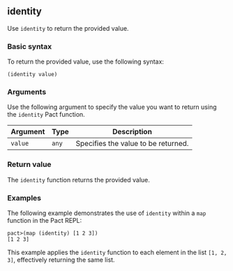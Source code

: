 ## identity
Use `identity` to return the provided value.

### Basic syntax

To return the provided value, use the following syntax:

`(identity value)`

### Arguments

Use the following argument to specify the value you want to return using the `identity` Pact function.

| Argument | Type | Description |
| --- | --- | --- |
| `value` | `any` | Specifies the value to be returned. |

### Return value

The `identity` function returns the provided value.

### Examples

The following example demonstrates the use of `identity` within a `map` function in the Pact REPL:

```pact
pact>(map (identity) [1 2 3])
[1 2 3]
```

This example applies the `identity` function to each element in the list `[1, 2, 3]`, effectively returning the same list.
